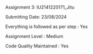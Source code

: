 Assignment 3: IU2141220171_Jitu

Submitting Date: 23/08/2024

Everything is followed as per step : Yes

Assignment Level : Medium

Code Quality Maintained : Yes

